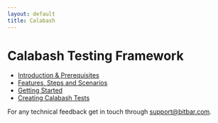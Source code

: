 ```yaml
---
layout: default
title: Calabash
---
```



<h1>Calabash Testing Framework</h1>

* [Introduction & Prerequisites](introduction.html)
* [Features, Steps and Scenarios](features-steps-scenarios.html)           
* [Getting Started](getting-started.html)
* [Creating Calabash Tests](creating-calabash-tests.html)         


For any technical feedback get in touch through <support@bitbar.com>.
